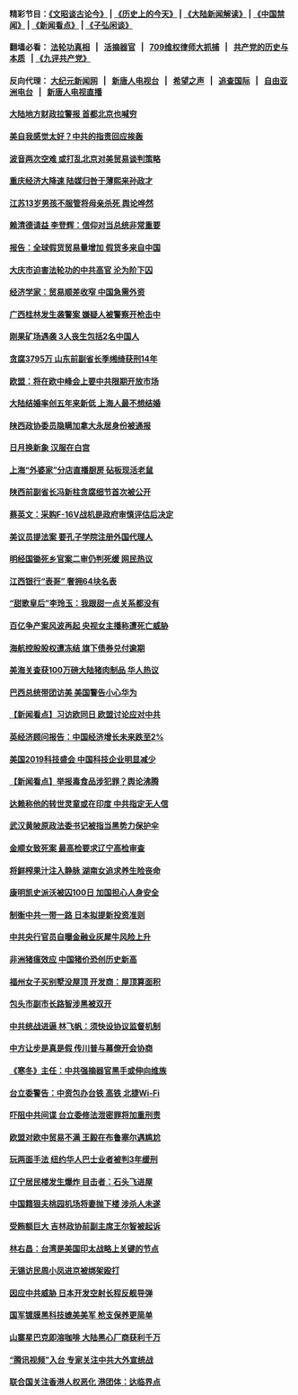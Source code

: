 #### 精彩节目：[《文昭谈古论今》](http://134.209.198.168/wenzhao) | [《历史上的今天》](http://134.209.198.168/today-in-history) | [《大陆新闻解读》](http://134.209.198.168/ntdtv-comedy) | [《中国禁闻》](http://134.209.198.168/ntdtv-news) | [《新闻看点》](http://134.209.198.168/news-insight) | [《子弘闲谈》](http://134.209.198.168/zihongxiantan/) 

  #### 翻墙必看： [法轮功真相](http://134.209.198.168:10000/videos/truth.html) &nbsp;&nbsp;|&nbsp;&nbsp; [活摘器官](http://134.209.198.168:10000/videos/res/Organs/) &nbsp;&nbsp;|&nbsp;&nbsp; [709维权律师大抓捕](http://134.209.198.168:10000/videos/709/) &nbsp;&nbsp;|&nbsp;&nbsp; [共产党的历史与本质](http://134.209.198.168:10000/videos/jiuping/) &nbsp;&nbsp;| [《九评共产党》](http://134.209.198.168:10000/videos/jiuping/) 

#### 反向代理： [大纪元新闻网](http://134.209.198.168:10080/) &nbsp;&nbsp;|&nbsp;&nbsp; [新唐人电视台](http://134.209.198.168:8000/) &nbsp;&nbsp;|&nbsp;&nbsp; [希望之声](http://134.209.198.168:8200/) &nbsp;&nbsp;|&nbsp;&nbsp; [追查国际](http://134.209.198.168:10010/) &nbsp;&nbsp;|&nbsp;&nbsp; [自由亚洲电台](http://134.209.198.168:9800/) &nbsp;&nbsp;|&nbsp;&nbsp; [新唐人电视直播](http://134.209.198.168/) 

#### [大陆地方财政拉警报 首都北京也喊穷](../pages/nsc413/n11123643.md?t=03191542) 

#### [美自我感觉太好？中共的指责回应挨轰](../pages/nsc413/n11124588.md?t=03191542) 

#### [波音两次空难 或打乱北京对美贸易谈判策略](../pages/nsc413/n11124570.md?t=03191542) 

#### [重庆经济大降速 陆媒归咎于薄熙来孙政才](../pages/nsc413/n11122648.md?t=03191542) 

#### [江苏13岁男孩不服管将母亲杀死 舆论哗然](../pages/nsc413/n11124262.md?t=03191542) 

#### [赖清德请益 李登辉：信仰对当总统非常重要](../pages/nsc413/n11124425.md?t=03191542) 

#### [报告：全球假货贸易量增加 假货多来自中国](../pages/nsc413/n11124186.md?t=03191542) 


#### [大庆市迫害法轮功的中共高官 沦为阶下囚](../pages/nsc413/n11121901.md?t=03191542) 

#### [经济学家：贸易顺差收窄 中国急需外资](../pages/nsc413/n11124104.md?t=03191542) 

#### [广西桂林发生袭警案 嫌疑人被警察开枪击中](../pages/nsc413/n11124273.md?t=03191542) 

#### [刚果矿场遇袭 3人丧生包括2名中国人](../pages/nsc413/n11124335.md?t=03191542) 

#### [贪腐3795万 山东前副省长季缃绮获刑14年](../pages/nsc413/n11124145.md?t=03191542) 

#### [欧盟：将在欧中峰会上要中共限期开放市场](../pages/nsc413/n11124114.md?t=03191542) 

#### [大陆结婚率创五年来新低 上海人最不想结婚](../pages/nsc413/n11123634.md?t=03191542) 

#### [陕西政协委员隐瞒加拿大永居身份被通报](../pages/nsc413/n11123747.md?t=03191542) 

#### [日月换新象 汉服在白宫](../pages/nsc413/n11119778.md?t=03191542) 

#### [上海“外婆家”分店直播厨房 砧板现活老鼠](../pages/nsc413/n11123771.md?t=03191542) 

#### [陕西前副省长冯新柱贪腐细节首次被公开](../pages/nsc413/n11123784.md?t=03191542) 

#### [蔡英文：采购F-16V战机是政府审慎评估后决定](../pages/nsc413/n11123930.md?t=03191542) 

#### [美议员提法案 要孔子学院注册外国代理人](../pages/nsc413/n11123437.md?t=03191542) 

#### [明经国锄死乡官案二审仍判死缓 网民热议](../pages/nsc413/n11123544.md?t=03191542) 

#### [江西银行“表哥” 奢拥64块名表](../pages/nsc413/n11123389.md?t=03191542) 

#### [“甜歌皇后”李玲玉：我跟甜一点关系都没有](../pages/nsc413/n11122828.md?t=03191542) 

#### [百亿争产案风波再起 央视女主播称遭死亡威胁](../pages/nsc413/n11123337.md?t=03191542) 

#### [海航控股股权遭冻结 旗下债券兑付逾期](../pages/nsc413/n11123590.md?t=03191542) 

#### [美海关查获100万磅大陆猪肉制品 华人热议](../pages/nsc413/n11122738.md?t=03191542) 

#### [巴西总统带团访美 美国警告小心华为](../pages/nsc413/n11123069.md?t=03191542) 

#### [【新闻看点】习访欧同日 欧盟讨论应对中共](../pages/nsc413/n11122515.md?t=03191542) 

#### [英经济顾问报告：中国经济增长未来跌至2%](../pages/nsc413/n11122626.md?t=03191542) 

#### [美国2019科技盛会 中国科技企业明显减少](../pages/nsc413/n11122071.md?t=03191542) 

#### [【新闻看点】举报毒食品涉犯罪？舆论沸腾](../pages/nsc413/n11122280.md?t=03191542) 

#### [达赖称他的转世灵童或在印度 中共指定无人信](../pages/nsc413/n11122771.md?t=03191542) 

#### [武汉黄陂原政法委书记被指当黑势力保护伞](../pages/nsc413/n11122733.md?t=03191542) 

#### [金顺女致死案 最高检要求辽宁高检审查](../pages/nsc413/n11120005.md?t=03191542) 

#### [将鲜榨果汁注入静脉 湖南女追求养生险丧命](../pages/nsc413/n11122431.md?t=03191542) 

#### [康明凯史派沃被囚100日 加国担心人身安全](../pages/nsc413/n11122439.md?t=03191542) 

#### [制衡中共一带一路 日本拟提新投资准则](../pages/nsc413/n11122518.md?t=03191542) 

#### [中共央行官员自曝金融业灰犀牛风险上升](../pages/nsc413/n11122275.md?t=03191542) 

#### [非洲猪瘟效应 中国猪价恐创历史新高](../pages/nsc413/n11122057.md?t=03191542) 

#### [福州女子买别墅没屋顶 开发商：屋顶算面积](../pages/nsc413/n11122516.md?t=03191542) 

#### [包头市副市长路智涉黑被双开](../pages/nsc413/n11122401.md?t=03191542) 

#### [中共统战进逼 林飞帆：须快设协议监督机制](../pages/nsc413/n11122143.md?t=03191542) 

#### [中方让步是真是假 传川普与幕僚开会协商](../pages/nsc413/n11122251.md?t=03191542) 

#### [《寒冬》主任：中共强摘器官黑手或伸向维族](../pages/nsc413/n11121751.md?t=03191542) 

#### [台立委警告：中资包办台铁 高铁 北捷Wi-Fi](../pages/nsc413/n11122129.md?t=03191542) 

#### [吓阻中共间谍 台立委修法泄密罪将加重刑责](../pages/nsc413/n11122112.md?t=03191542) 

#### [欧盟对欧中贸易不满 王毅在布鲁塞尔遇尴尬](../pages/nsc413/n11122031.md?t=03191542) 


#### [玩两面手法 纽约华人巴士业者被判3年缓刑](../pages/nsc413/n11121897.md?t=03191542) 

#### [辽宁居民楼发生爆炸 目击者：石头飞进屋](../pages/nsc413/n11121729.md?t=03191542) 

#### [中国籍狠夫桃园机场将妻抛下楼 涉杀人未遂](../pages/nsc413/n11121927.md?t=03191542) 

#### [受贿额巨大 吉林政协前副主席王尔智被起诉](../pages/nsc413/n11121698.md?t=03191542) 

#### [林右昌：台湾是美国印太战略上关键的节点](../pages/nsc413/n11121817.md?t=03191542) 

#### [无锡访民周小凤进京被绑架殴打](../pages/nsc413/n11121481.md?t=03191542) 

#### [因应中共威胁 日本开发空射长程反舰导弹](../pages/nsc413/n11121632.md?t=03191542) 

#### [国军镀膜黑科技媲美美军 枪支保养更简单](../pages/nsc413/n11121011.md?t=03191542) 

#### [山寨星巴克即溶咖啡 大陆黑心厂商获利千万](../pages/nsc413/n11121339.md?t=03191542) 

#### [“腾讯视频”入台 专家关注中共大外宣统战](../pages/nsc413/n11121225.md?t=03191542) 

#### [联合国关注香港人权恶化 港团体：达临界点](../pages/nsc413/n11120669.md?t=03191542) 


